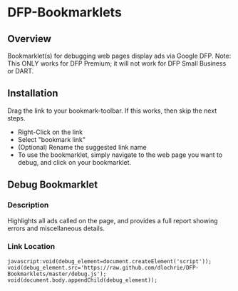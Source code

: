 # DFP-Bookmarklets
## Overview
Bookmarklet(s) for debugging web pages display ads via Google DFP. Note: This ONLY works for DFP Premium; it will not work for DFP Small Business or DART.

## Installation
Drag the link to your bookmark-toolbar. If this works, then skip the next steps.
*  Right-Click on the link
*  Select "bookmark link"
*  (Optional) Rename the suggested link name
*  To use the bookmarklet, simply navigate to the web page you want to debug, and click on your bookmarklet.

## Debug Bookmarklet
### Description
Highlights all ads called on the page, and provides a full report showing errors and miscellaneous details.

### Link Location

    javascript:void(debug_element=document.createElement('script'));
    void(debug_element.src='https://raw.github.com/dlochrie/DFP-Bookmarklets/master/debug.js');
    void(document.body.appendChild(debug_element));

